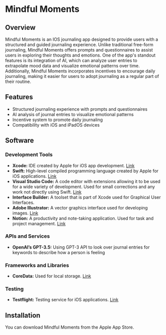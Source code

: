 # Mindful Moments

## Overview

Mindful Moments is an IOS journaling app designed to provide users with a structured and guided journaling experience. Unlike traditional free-form journaling, Mindful Moments offers prompts and questionnaires to assist users in exploring their thoughts and emotions. One of the app's standout features is its integration of AI, which can analyze user entries to extrapolate mood data and visualize emotional patterns over time. Additionally, Mindful Moments incorporates incentives to encourage daily journaling, making it easier for users to adopt journaling as a regular part of their routine.

## Features

- Structured journaling experience with prompts and questionnaires
- AI analysis of journal entries to visualize emotional patterns
- Incentive system to promote daily journaling
- Compatibility with iOS and iPadOS devices

## Software

### Development Tools
- **Xcode:** IDE created by Apple for iOS app development. [Link](https://developer.apple.com/xcode/)
- **Swift:** High-level compiled programming language created by Apple for iOS applications. [Link](http://tinyurl.com/2v4uynzb)
- **Visual Studio Code:** A code editor with extensions allowing it to be used for a wide variety of development. Used for small corrections and any work not directly using Swift. [Link](https://code.visualstudio.com/)
- **Interface Builder:** A toolset that is part of Xcode used for Graphical User Interfaces.
- **Adobe Illustrator:** A vector graphics interface used for developing images. [Link](https://www.adobe.com/products/illustrator.html)
- **Notion:** A productivity and note-taking application. Used for task and project management. [Link](https://www.notion.so/)

### APIs and Services
- **OpenAI’s GPT-3.5:** Using GPT-3 API to look over journal entries for keywords to describe how a person is feeling

### Frameworks and Libraries
- **CoreData:** Used for local storage. [Link](https://developer.apple.com/documentation/coredata/)

### Testing
- **Testflight:** Testing service for iOS applications. [Link](https://developer.apple.com/testflight/)

## Installation

You can download Mindful Moments from the Apple App Store.


